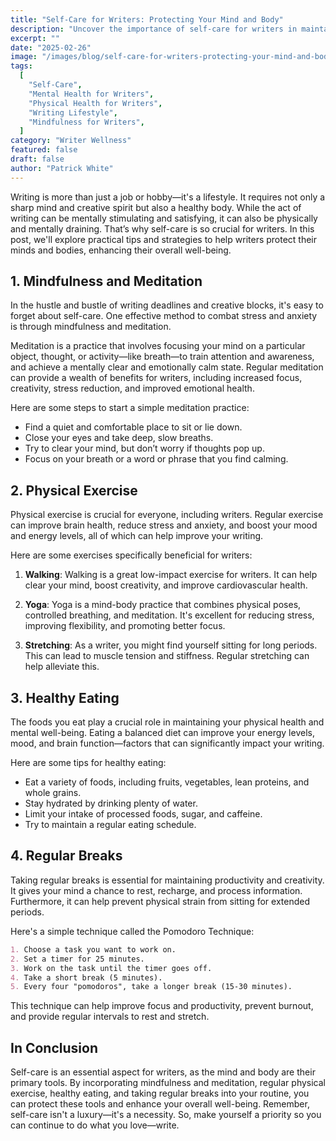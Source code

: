 ```yaml
---
title: "Self-Care for Writers: Protecting Your Mind and Body"
description: "Uncover the importance of self-care for writers in maintaining a healthy mind and body. Dive into practical tips and strategies for a balanced writing lifestyle. Click to learn more!"
excerpt: ""
date: "2025-02-26"
image: "/images/blog/self-care-for-writers-protecting-your-mind-and-body-1740599640.png"
tags:
  [
    "Self-Care",
    "Mental Health for Writers",
    "Physical Health for Writers",
    "Writing Lifestyle",
    "Mindfulness for Writers",
  ]
category: "Writer Wellness"
featured: false
draft: false
author: "Patrick White"
---
```


Writing is more than just a job or hobby—it's a lifestyle. It requires not only a sharp mind and creative spirit but also a healthy body. While the act of writing can be mentally stimulating and satisfying, it can also be physically and mentally draining. That’s why self-care is so crucial for writers. In this post, we'll explore practical tips and strategies to help writers protect their minds and bodies, enhancing their overall well-being.

## 1. Mindfulness and Meditation

In the hustle and bustle of writing deadlines and creative blocks, it's easy to forget about self-care. One effective method to combat stress and anxiety is through mindfulness and meditation.

Meditation is a practice that involves focusing your mind on a particular object, thought, or activity—like breath—to train attention and awareness, and achieve a mentally clear and emotionally calm state. Regular meditation can provide a wealth of benefits for writers, including increased focus, creativity, stress reduction, and improved emotional health.

Here are some steps to start a simple meditation practice:

- Find a quiet and comfortable place to sit or lie down.
- Close your eyes and take deep, slow breaths.
- Try to clear your mind, but don’t worry if thoughts pop up.
- Focus on your breath or a word or phrase that you find calming.

## 2. Physical Exercise

Physical exercise is crucial for everyone, including writers. Regular exercise can improve brain health, reduce stress and anxiety, and boost your mood and energy levels, all of which can help improve your writing.

Here are some exercises specifically beneficial for writers:

1. **Walking**: Walking is a great low-impact exercise for writers. It can help clear your mind, boost creativity, and improve cardiovascular health.

2. **Yoga**: Yoga is a mind-body practice that combines physical poses, controlled breathing, and meditation. It's excellent for reducing stress, improving flexibility, and promoting better focus.

3. **Stretching**: As a writer, you might find yourself sitting for long periods. This can lead to muscle tension and stiffness. Regular stretching can help alleviate this.

## 3. Healthy Eating

The foods you eat play a crucial role in maintaining your physical health and mental well-being. Eating a balanced diet can improve your energy levels, mood, and brain function—factors that can significantly impact your writing.

Here are some tips for healthy eating:

- Eat a variety of foods, including fruits, vegetables, lean proteins, and whole grains.
- Stay hydrated by drinking plenty of water.
- Limit your intake of processed foods, sugar, and caffeine.
- Try to maintain a regular eating schedule.

## 4. Regular Breaks

Taking regular breaks is essential for maintaining productivity and creativity. It gives your mind a chance to rest, recharge, and process information. Furthermore, it can help prevent physical strain from sitting for extended periods.

Here's a simple technique called the Pomodoro Technique:

```markdown
1. Choose a task you want to work on.
2. Set a timer for 25 minutes.
3. Work on the task until the timer goes off.
4. Take a short break (5 minutes).
5. Every four "pomodoros", take a longer break (15-30 minutes).
```

This technique can help improve focus and productivity, prevent burnout, and provide regular intervals to rest and stretch.

## In Conclusion

Self-care is an essential aspect for writers, as the mind and body are their primary tools. By incorporating mindfulness and meditation, regular physical exercise, healthy eating, and taking regular breaks into your routine, you can protect these tools and enhance your overall well-being. Remember, self-care isn't a luxury—it's a necessity. So, make yourself a priority so you can continue to do what you love—write.
